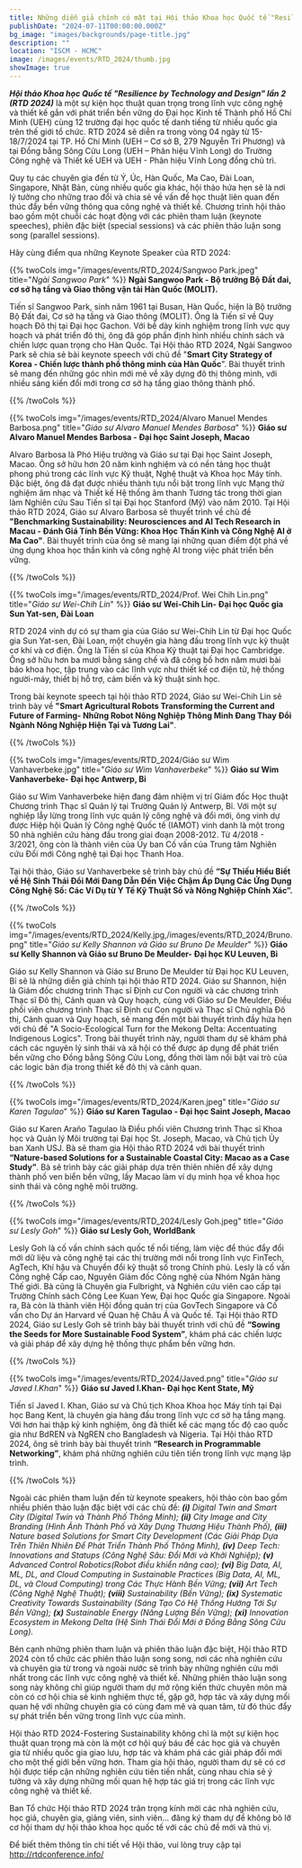 ```yaml
---
title: Những diễn giả chính có mặt tại Hội thảo Khoa học Quốc tế "Resilience by Technology and Design"
publishDate: "2024-07-11T00:00:00.000Z"
bg_image: "images/backgrounds/page-title.jpg"
description: ""
location: "ISCM - HCMC"
image: /images/events/RTD_2024/thumb.jpg
showImage: true
---
```


**_Hội thảo Khoa học Quốc tế "Resilience by Technology and Design" lần 2 (RTD 2024)_** là một sự kiện học thuật quan trọng trong lĩnh vực công nghệ và thiết kế gắn với phát triển bền vững do Đại học Kinh tế Thành phố Hồ Chí Minh (UEH) cùng 12 trường đại học quốc tế danh tiếng từ nhiều quốc gia trên thế giới tổ chức. RTD 2024 sẽ diễn ra trong vòng 04 ngày từ 15-18/7/2024 tại TP. Hồ Chí Minh (UEH – Cơ sở B, 279 Nguyễn Tri Phương) và tại Đồng bằng Sông Cửu Long (UEH – Phân hiệu Vĩnh Long) do Trường Công nghệ và Thiết kế UEH và UEH - Phân hiệu Vĩnh Long đồng chủ trì.

Quy tụ các chuyên gia đến từ Ý, Úc, Hàn Quốc, Ma Cao, Đài Loan, Singapore, Nhật Bản, cùng nhiều quốc gia khác, hội thảo hứa hẹn sẽ là nơi lý tưởng cho những trao đổi và chia sẻ về vấn đề học thuật liên quan đến thúc đẩy bền vững thông qua công nghệ và thiết kế. Chương trình hội thảo bao gồm một chuỗi các hoạt động với các phiên tham luận (keynote speeches), phiên đặc biệt (special sessions) và các phiên thảo luận song song (parallel sessions).

Hãy cùng điểm qua những Keynote Speaker của RTD 2024:

{{% twoCols img="/images/events/RTD_2024/Sangwoo Park.jpeg"
    title="_Ngài Sangwoo Park_" %}}
**Ngài Sangwoo Park - Bộ trưởng Bộ Đất đai, cơ sở hạ tầng và Giao thông vận tải Hàn Quốc (MOLIT).**

Tiến sĩ Sangwoo Park, sinh năm 1961 tại Busan, Hàn Quốc, hiện là Bộ trưởng Bộ Đất đai, Cơ sở hạ tầng và Giao thông (MOLIT). Ông là Tiến sĩ về Quy hoạch Đô thị tại Đại học Gachon. Với bề dày kinh nghiệm trong lĩnh vực quy hoạch và phát triển đô thị, ông đã góp phần định hình nhiều chính sách và chiến lược quan trọng cho Hàn Quốc. Tại Hội thảo RTD 2024, Ngài Sangwoo Park sẽ chia sẻ bài keynote speech với chủ đề "**Smart City Strategy of Korea - Chiến lược thành phố thông minh của Hàn Quốc**". Bài thuyết trình sẽ mang đến những góc nhìn mới mẻ về xây dựng đô thị thông minh, với nhiều sáng kiến đổi mới trong cơ sở hạ tầng giao thông thành phố.

{{% /twoCols %}}

{{% twoCols img="/images/events/RTD_2024/Alvaro Manuel Mendes Barbosa.png"
    title="_Giáo sư Alvaro Manuel Mendes Barbosa_" %}}
**Giáo sư Alvaro Manuel Mendes Barbosa - Đại học Saint Joseph, Macao**

Alvaro Barbosa là Phó Hiệu trưởng và Giáo sư tại Đại học Saint Joseph, Macao. Ông sở hữu hơn 20 năm kinh nghiệm và có nền tảng học thuật phong phú trong các lĩnh vực Kỹ thuật, Nghệ thuật và Khoa học Máy tính. Đặc biệt, ông đã đạt được nhiều thành tựu nổi bật trong lĩnh vực Mạng thử nghiệm âm nhạc và Thiết kế Hệ thống âm thanh Tương tác trong thời gian làm Nghiên cứu Sau Tiến sĩ tại Đại học Stanford (Mỹ) vào năm 2010. Tại Hội thảo RTD 2024, Giáo sư Alvaro Barbosa sẽ thuyết trình về chủ đề **"Benchmarking Sustainability: Neurosciences and AI Tech Research in Macau - Đánh Giá Tính Bền Vững: Khoa Học Thần Kinh và Công Nghệ AI ở Ma Cao"**. Bài thuyết trình của ông sẽ mang lại những quan điểm đột phá về ứng dụng khoa học thần kinh và công nghệ AI trong việc phát triển bền vững.

{{% /twoCols %}}

{{% twoCols img="/images/events/RTD_2024/Prof. Wei Chih Lin.png"
    title="_Giáo sư Wei-Chih Lin_" %}}
**Giáo sư Wei-Chih Lin- Đại học Quốc gia Sun Yat-sen, Đài Loan**

RTD 2024 vinh dự có sự tham gia của Giáo sư Wei-Chih Lin từ Đại học Quốc gia Sun Yat-sen, Đài Loan, một chuyên gia hàng đầu trong lĩnh vực kỹ thuật cơ khí và cơ điện. Ông là Tiến sĩ của Khoa Kỹ thuật tại Đại học Cambridge. Ông sở hữu hơn ba mươi bằng sáng chế và đã công bố hơn năm mươi bài báo khoa học, tập trung vào các lĩnh vực như thiết kế cơ điện tử, hệ thống người-máy, thiết bị hỗ trợ, cảm biến và kỹ thuật sinh học.

Trong bài keynote speech tại hội thảo RTD 2024, Giáo sư Wei-Chih Lin sẽ trình bày về **"Smart Agricultural Robots Transforming the Current and Future of Farming- Những Robot Nông Nghiệp Thông Minh Đang Thay Đổi Ngành Nông Nghiệp Hiện Tại và Tương Lai"**.

{{% /twoCols %}}

{{% twoCols img="/images/events/RTD_2024/Giáo sư Wim Vanhaverbeke.jpg"
    title="_Giáo sư Wim Vanhaverbeke_" %}}
**Giáo sư Wim Vanhaverbeke- Đại học Antwerp, Bỉ**

Giáo sư Wim Vanhaverbeke hiện đang đảm nhiệm vị trí Giám đốc Học thuật Chương trình Thạc sĩ Quản lý tại Trường Quản lý Antwerp, Bỉ. Với một sự nghiệp lẫy lừng trong lĩnh vực quản lý công nghệ và đổi mới, ông vinh dự được Hiệp hội Quản lý Công nghệ Quốc tế (IAMOT) vinh danh là một trong 50 nhà nghiên cứu hàng đầu trong giai đoạn 2008-2012. Từ 4/2018 - 3/2021, ông còn là thành viên của Ủy ban Cố vấn của Trung tâm Nghiên cứu Đổi mới Công nghệ tại Đại học Thanh Hoa.

Tại hội thảo, Giáo sư Vanhaverbeke sẽ trình bày chủ đề **“Sự Thiếu Hiểu Biết về Hệ Sinh Thái Đổi Mới Đang Dẫn Đến Việc Chậm Áp Dụng Các Ứng Dụng Công Nghệ Số: Các Ví Dụ từ Y Tế Kỹ Thuật Số và Nông Nghiệp Chính Xác”.**

{{% /twoCols %}}

{{% twoCols img="/images/events/RTD_2024/Kelly.jpg,/images/events/RTD_2024/Bruno.png"
    title="_Giáo sư Kelly Shannon và Giáo sư Bruno De Meulder_" %}}
**Giáo sư Kelly Shannon và Giáo sư Bruno De Meulder- Đại học KU Leuven, Bỉ**

Giáo sư Kelly Shannon và Giáo sư Bruno De Meulder từ Đại học KU Leuven, Bỉ sẽ là những diễn giả chính tại hội thảo RTD 2024. Giáo sư Shannon, hiện là Giám đốc chương trình Thạc sĩ Định cư Con người và các chương trình Thạc sĩ Đô thị, Cảnh quan và Quy hoạch, cùng với Giáo sư De Meulder, Điều phối viên chương trình Thạc sĩ Định cư Con người và Thạc sĩ Chủ nghĩa Đô thị, Cảnh quan và Quy hoạch, sẽ mang đến một bài thuyết trình đầy hứa hẹn với chủ đề "A Socio-Ecological Turn for the Mekong Delta: Accentuating Indigenous Logics". Trong bài thuyết trình này, người tham dự sẽ khám phá cách các nguyên lý sinh thái và xã hội có thể được áp dụng để phát triển bền vững cho Đồng bằng Sông Cửu Long, đồng thời làm nổi bật vai trò của các logic bản địa trong thiết kế đô thị và cảnh quan.

{{% /twoCols %}}

{{% twoCols img="/images/events/RTD_2024/Karen.jpeg"
    title="_Giáo sư Karen Tagulao_" %}}
**Giáo sư Karen Tagulao - Đại học Saint Joseph, Macao**

Giáo sư Karen Araño Tagulao là Điều phối viên Chương trình Thạc sĩ Khoa học và Quản lý Môi trường tại Đại học St. Joseph, Macao, và Chủ tịch Ủy ban Xanh USJ. Bà sẽ tham gia Hội thảo RTD 2024 với bài thuyết trình **“Nature-based Solutions for a Sustainable Coastal City: Macao as a Case Study”**. Bà sẽ trình bày các giải pháp dựa trên thiên nhiên để xây dựng thành phố ven biển bền vững, lấy Macao làm ví dụ minh họa về khoa học sinh thái và công nghệ môi trường.

{{% /twoCols %}}

{{% twoCols img="/images/events/RTD_2024/Lesly Goh.jpeg"
    title="_Giáo sư Lesly Goh_" %}}
**Giáo sư Lesly Goh, WorldBank**

Lesly Goh là cố vấn chính sách quốc tế nổi tiếng, làm việc để thúc đẩy đổi mới dữ liệu và công nghệ tại các thị trường mới nổi trong lĩnh vực FinTech, AgTech, Khí hậu và Chuyển đổi kỹ thuật số trong Chính phủ. Lesly là cố vấn Công nghệ Cấp cao, Nguyên Giám đốc Công nghệ của Nhóm Ngân hàng Thế giới. Bà cũng là Chuyên gia Fulbright, và Nghiên cứu viên cao cấp tại Trường Chính sách Công Lee Kuan Yew, Đại học Quốc gia Singapore. Ngoài ra, Bà còn là thành viên Hội đồng quản trị của GovTech Singapore và Cố vấn cho Dự án Harvard về Quan hệ Châu Á và Quốc tế. Tại Hội thảo RTD 2024, Giáo sư Lesly Goh sẽ trình bày bài thuyết trình với chủ đề **“Sowing the Seeds for More Sustainable Food System”**, khám phá các chiến lược và giải pháp để xây dựng hệ thống thực phẩm bền vững hơn.

{{% /twoCols %}}

{{% twoCols img="/images/events/RTD_2024/Javed.png"
    title="_Giáo sư Javed I.Khan_" %}}
**Giáo sư Javed I.Khan- Đại học Kent State, Mỹ**

Tiến sĩ Javed I. Khan, Giáo sư và Chủ tịch Khoa Khoa học Máy tính tại Đại học Bang Kent, là chuyên gia hàng đầu trong lĩnh vực cơ sở hạ tầng mạng. Với hơn hai thập kỷ kinh nghiệm, ông đã thiết kế các mạng tốc độ cao quốc gia như BdREN và NgREN cho Bangladesh và Nigeria. Tại Hội thảo RTD 2024, ông sẽ trình bày bài thuyết trình **“Research in Programmable Networking”**, khám phá những nghiên cứu tiên tiến trong lĩnh vực mạng lập trình.

{{% /twoCols %}}

Ngoài các phiên tham luận đến từ keynote speakers, hội thảo còn bao gồm nhiều phiên thảo luận đặc biệt với các chủ đề: _**(i)** Digital Twin and Smart City (Digital Twin và Thành Phố Thông Minh); **(ii)** City Image and City Branding (Hình Ảnh Thành Phố và Xây Dựng Thương Hiệu Thành Phố), **(iii)** Nature based Solutions for Smart City Development (Các Giải Pháp Dựa Trên Thiên Nhiên Để Phát Triển Thành Phố Thông Minh), **(iv)** Deep Tech: Innovations and Statups (Công Nghệ Sâu: Đổi Mới và Khởi Nghiệp); **(v)** Advanced Control Robotics(Robot điều khiển nâng cao); **(vi)** Big Data, AI, ML, DL, and Cloud Computing in Sustainable Practices (Big Data, AI, ML, DL, và Cloud Computing) trong Các Thực Hành Bền Vững; **(vii)** Art Tech (Công Nghệ Nghệ Thuật); **(viii)** Sustainability (Bền Vững); **(ix)** Systematic Creativity Towards Sustainability (Sáng Tạo Có Hệ Thống Hướng Tới Sự Bền Vững); **(x)** Sustainable Energy (Năng Lượng Bền Vững); **(xi)** Innovation Ecosystem in Mekong Delta (Hệ Sinh Thái Đổi Mới ở Đồng Bằng Sông Cửu Long)._

Bên cạnh những phiên tham luận và phiên thảo luận đặc biệt, Hội thảo RTD 2024 còn tổ chức các phiên thảo luận song song, nơi các nhà nghiên cứu và chuyên gia từ trong và ngoài nước sẽ trình bày những nghiên cứu mới nhất trong các lĩnh vực công nghệ và thiết kế. Những phiên thảo luận song song này không chỉ giúp người tham dự mở rộng kiến thức chuyên môn mà còn có cơ hội chia sẻ kinh nghiệm thực tế, gặp gỡ, hợp tác và xây dựng mối quan hệ với những chuyên gia có cùng đam mê và quan tâm, từ đó thúc đẩy sự phát triển bền vững trong lĩnh vực của mình.

Hội thảo RTD 2024-Fostering Sustainability không chỉ là một sự kiện học thuật quan trọng mà còn là một cơ hội quý báu để các học giả và chuyên gia từ nhiều quốc gia giao lưu, hợp tác và khám phá các giải pháp đổi mới cho một thế giới bền vững hơn. Tham gia hội thảo, người tham dự sẽ có cơ hội được tiếp cận những nghiên cứu tiên tiến nhất, cùng nhau chia sẻ ý tưởng và xây dựng những mối quan hệ hợp tác giá trị trong các lĩnh vực công nghệ và thiết kế.

Ban Tổ chức Hội thảo RTD 2024 trân trọng kính mời các nhà nghiên cứu, học giả, chuyên gia, giảng viên, sinh viên... đăng ký tham dự để không bỏ lỡ cơ hội tham dự hội thảo khoa học quốc tế với các chủ đề mới và thú vị.

Để biết thêm thông tin chi tiết về Hội thảo, vui lòng truy cập tại http://rtdconference.info/
